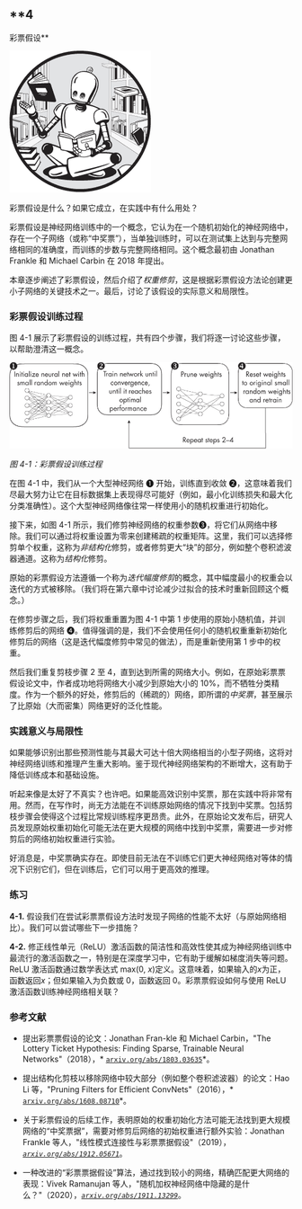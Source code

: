 ## **4

彩票假设**

![Image](img/common.jpg)

彩票假设是什么？如果它成立，在实践中有什么用处？

彩票假设是神经网络训练中的一个概念，它认为在一个随机初始化的神经网络中，存在一个子网络（或称“中奖票”），当单独训练时，可以在测试集上达到与完整网络相同的准确度，而训练的步数与完整网络相同。这个概念最初由 Jonathan Frankle 和 Michael Carbin 在 2018 年提出。

本章逐步阐述了彩票假设，然后介绍了*权重修剪*，这是根据彩票假设方法论创建更小子网络的关键技术之一。最后，讨论了该假设的实际意义和局限性。

### **彩票假设训练过程**

图 4-1 展示了彩票假设的训练过程，共有四个步骤，我们将逐一讨论这些步骤，以帮助澄清这一概念。

![Image](img/04fig01.jpg)

*图 4-1：彩票假设训练过程*

在图 4-1 中，我们从一个大型神经网络 ➊ 开始，训练直到收敛 ➋，这意味着我们尽最大努力让它在目标数据集上表现得尽可能好（例如，最小化训练损失和最大化分类准确性）。这个大型神经网络像往常一样使用小的随机权重进行初始化。

接下来，如图 4-1 所示，我们修剪神经网络的权重参数➌，将它们从网络中移除。我们可以通过将权重设置为零来创建稀疏的权重矩阵。这里，我们可以选择修剪单个权重，这称为*非结构化*修剪，或者修剪更大“块”的部分，例如整个卷积滤波器通道。这称为*结构化*修剪。

原始的彩票假设方法遵循一个称为*迭代幅度修剪*的概念，其中幅度最小的权重会以迭代的方式被移除。（我们将在第六章中讨论减少过拟合的技术时重新回顾这个概念。）

在修剪步骤之后，我们将权重重置为图 4-1 中第 1 步使用的原始小随机值，并训练修剪后的网络 ➍。值得强调的是，我们不会使用任何小的随机权重重新初始化修剪后的网络（这是迭代幅度修剪中常见的做法），而是重新使用第 1 步中的权重。

然后我们重复剪枝步骤 2 至 4，直到达到所需的网络大小。例如，在原始彩票票假设论文中，作者成功地将网络大小减少到原始大小的 10%，而不牺牲分类精度。作为一个额外的好处，修剪后的（稀疏的）网络，即所谓的*中奖票*，甚至展示了比原始（大而密集）网络更好的泛化性能。

### **实践意义与局限性**

如果能够识别出那些预测性能与其最大可达十倍大网络相当的小型子网络，这将对神经网络训练和推理产生重大影响。鉴于现代神经网络架构的不断增大，这有助于降低训练成本和基础设施。

听起来像是太好了不真实？也许吧。如果能高效识别中奖票，那在实践中将非常有用。然而，在写作时，尚无方法能在不训练原始网络的情况下找到中奖票。包括剪枝步骤会使得这个过程比常规训练程序更昂贵。此外，在原始论文发布后，研究人员发现原始权重初始化可能无法在更大规模的网络中找到中奖票，需要进一步对修剪后的网络初始权重进行实验。

好消息是，中奖票确实存在。即使目前无法在不训练它们更大神经网络对等体的情况下识别它们，但在训练后，它们可以用于更高效的推理。

### **练习**

**4-1.** 假设我们在尝试彩票票假设方法时发现子网络的性能不太好（与原始网络相比）。我们可以尝试哪些下一步措施？

**4-2.** 修正线性单元（ReLU）激活函数的简洁性和高效性使其成为神经网络训练中最流行的激活函数之一，特别是在深度学习中，它有助于缓解如梯度消失等问题。ReLU 激活函数通过数学表达式 max(0, *x*)定义。这意味着，如果输入的*x*为正，函数返回*x*；但如果输入为负数或 0，函数返回 0。彩票票假设如何与使用 ReLU 激活函数训练神经网络相关联？

### **参考文献**

+   提出彩票票假设的论文：Jonathan Fran-kle 和 Michael Carbin，"The Lottery Ticket Hypothesis: Finding Sparse, Trainable Neural Networks"（2018），* [`arxiv.org/abs/1803.03635`](https://arxiv.org/abs/1803.03635)*。

+   提出结构化剪枝以移除网络中较大部分（例如整个卷积滤波器）的论文：Hao Li 等，"Pruning Filters for Efficient ConvNets"（2016），* [`arxiv.org/abs/1608.08710`](https://arxiv.org/abs/1608.08710)*。

+   关于彩票假设的后续工作，表明原始的权重初始化方法可能无法找到更大规模网络的“中奖票据”，需要对修剪后网络的初始权重进行额外实验：Jonathan Frankle 等人，"线性模式连接性与彩票票据假设"（2019），*[`arxiv.org/abs/1912.05671`](https://arxiv.org/abs/1912.05671)*。

+   一种改进的“彩票票据假设”算法，通过找到较小的网络，精确匹配更大网络的表现：Vivek Ramanujan 等人，"随机加权神经网络中隐藏的是什么？"（2020），*[`arxiv.org/abs/1911.13299`](https://arxiv.org/abs/1911.13299)*。
